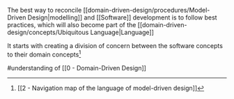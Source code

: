 The best way to reconcile [[domain-driven-design/procedures/Model-Driven Design|modelling]] and [[Software]] development is to follow best practices, which will also become part of the [[domain-driven-design/concepts/Ubiquitous Language|Language]]

It starts with creating a division of concern between the software concepts to their domain concepts[^1]

#understanding  of [[0 - Domain-Driven Design]]

[^1]: [[2 - Navigation map of the language of model-driven design]]